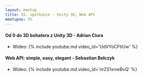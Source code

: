 ```yaml
---
layout: meetup
title: 55. spotkanie - Unity 3D; Web API
meetupno: 55
---
```


#### Od 0 do 3D bohatera z Unity 3D - Adrian Ciura
* Wideo: {% include youtube.md video_id='UdVYoCFtlUw' %}

#### Web API: simple, easy, elegant - Sebastian Bełczyk
* Wideo: {% include youtube.md video_id='nrZS1xnwBvQ' %}
